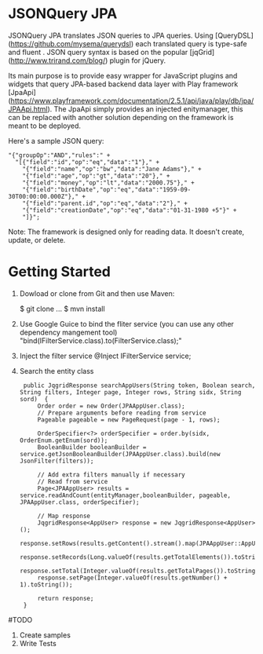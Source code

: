 # JSONQuery JPA

JSONQuery JPA translates JSON queries to JPA queries. Using [QueryDSL] (https://github.com/mysema/querydsl) each 
translated query is type-safe and fluent . JSON query syntax is based on the popular [jqGrid] (http://www.trirand.com/blog/) 
plugin for jQuery.

Its main purpose is to provide easy wrapper for JavaScript plugins and widgets that query JPA-based backend data layer with Play framework  [JpaApi] (https://www.playframework.com/documentation/2.5.1/api/java/play/db/jpa/JPAApi.html). The JpaApi simply provides an injected enitymanager, this can be replaced with another 
solution depending on the framework is meant to be deployed.  


Here's a sample JSON query: 

    "{"groupOp":"AND","rules":" +
      "[{"field":"id","op":"eq","data":"1"}," +
    	"{"field":"name","op":"bw","data":"Jane Adams"}," +
    	"{"field":"age","op":"gt","data":"20"}," +
    	"{"field":"money","op":"lt","data":"2000.75"}," +
    	"{"field":"birthDate","op":"eq","data":"1959-09-30T00:00:00.000Z"}," +
    	"{"field":"parent.id","op":"eq","data":"2"}," +
    	"{"field":"creationDate","op":"eq","data":"01-31-1980 +5"}" +
    	"]}";
    	
Note: The framework is designed only for reading data. It doesn't create, update, or delete.


# Getting Started

1. Dowload or clone from Git and then use Maven:

    $ git clone ...
    $ mvn install

2. Use Google Guice to bind the fliter service (you can use any other dependency mangement tool)
	"bind(IFilterService.class).to(FilterService.class);"

3. Inject the filter service 
	@Inject
    IFilterService service;

4. Search the entity class
	


		public JqgridResponse searchAppUsers(String token, Boolean search, String filters, Integer page, Integer rows, String sidx, String sord)  {        
            Order order = new Order(JPAAppUser.class);
            // Prepare arguments before reading from service
            Pageable pageable = new PageRequest(page - 1, rows);
            
            OrderSpecifier<?> orderSpecifier = order.by(sidx, OrderEnum.getEnum(sord));
            BooleanBuilder booleanBuilder = service.getJsonBooleanBuilder(JPAAppUser.class).build(new JsonFilter(filters));

            // Add extra filters manually if necessary
            // Read from service
            Page<JPAAppUser> results = service.readAndCount(entityManager,booleanBuilder, pageable, JPAAppUser.class, orderSpecifier);

            // Map response
            JqgridResponse<AppUser> response = new JqgridResponse<AppUser>();
            response.setRows(results.getContent().stream().map(JPAAppUser::AppUserFromJPAAppUser).collect(Collectors.toList()));
            response.setRecords(Long.valueOf(results.getTotalElements()).toString());
            response.setTotal(Integer.valueOf(results.getTotalPages()).toString());
            response.setPage(Integer.valueOf(results.getNumber() + 1).toString());

            return response;
    	}

#TODO
1. Create samples
2. Write Tests
